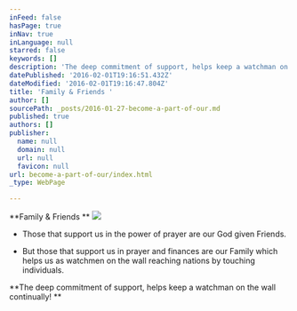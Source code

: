 ```yaml
---
inFeed: false
hasPage: true
inNav: true
inLanguage: null
starred: false
keywords: []
description: 'The deep commitment of support, helps keep a watchman on the wall continually!  '
datePublished: '2016-02-01T19:16:51.432Z'
dateModified: '2016-02-01T19:16:47.804Z'
title: 'Family & Friends '
author: []
sourcePath: _posts/2016-01-27-become-a-part-of-our.md
published: true
authors: []
publisher:
  name: null
  domain: null
  url: null
  favicon: null
url: become-a-part-of-our/index.html
_type: WebPage

---
```

**Family & Friends **
![](https://the-grid-user-content.s3-us-west-2.amazonaws.com/e18b16b7-d111-46a4-8b2b-cd8b93795674.jpg)

* Those that support us in the power of prayer are our God given Friends. 

* But those that support us in prayer and finances are our Family which helps us as watchmen on the wall reaching nations by touching individuals. 

**The deep commitment of support, helps keep a watchman on the wall continually!  **